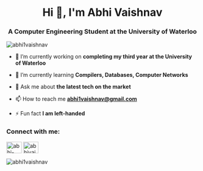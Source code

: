 <h1 align="center">Hi 👋, I'm Abhi Vaishnav</h1>
<h3 align="center">A Computer Engineering Student at the University of Waterloo</h3>

<p align="left"> <img src="https://komarev.com/ghpvc/?username=abhi1vaishnav&label=Profile%20views&color=0e75b6&style=flat" alt="abhi1vaishnav" /> </p>

- 🔭 I’m currently working on **completing my third year at the University of Waterloo**

- 🌱 I’m currently learning **Compilers, Databases, Computer Networks**

- 💬 Ask me about **the latest tech on the market**

- 📫 How to reach me **abhi1vaishnav@gmail.com**

- ⚡ Fun fact **I am left-handed**

<h3 align="left">Connect with me:</h3>
<p align="left">
<a href="https://linkedin.com/in/abhi-vaishnav/" target="blank"><img align="center" src="https://raw.githubusercontent.com/rahuldkjain/github-profile-readme-generator/master/src/images/icons/Social/linked-in-alt.svg" alt="abhi-vaishnav/" height="30" width="40" /></a>
<a href="https://instagram.com/abhivaishnav_" target="blank"><img align="center" src="https://raw.githubusercontent.com/rahuldkjain/github-profile-readme-generator/master/src/images/icons/Social/instagram.svg" alt="abhivaishnav_" height="30" width="40" /></a>
</p>

<p><img align="left" src="https://github-readme-stats.vercel.app/api/top-langs?username=abhi1vaishnav&show_icons=true&locale=en&layout=compact" alt="abhi1vaishnav" /></p>

<!-- <p>&nbsp;<img align="center" src="https://github-readme-stats.vercel.app/api?username=abhi1vaishnav&show_icons=true&locale=en" alt="abhi1vaishnav" /></p> -->
